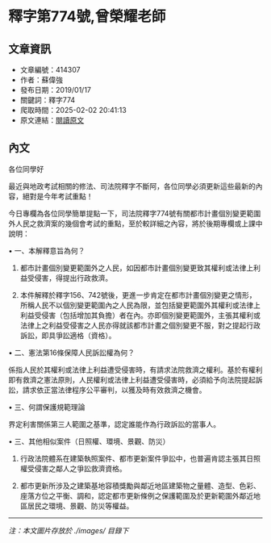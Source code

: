 # 釋字第774號,曾榮耀老師

## 文章資訊
- 文章編號：414307
- 作者：蘇偉強
- 發布日期：2019/01/17
- 關鍵詞：釋字774
- 爬取時間：2025-02-02 20:41:13
- 原文連結：[閱讀原文](https://real-estate.get.com.tw/Columns/detail.aspx?no=414307)

## 內文
各位同學好

最近與地政考試相關的修法、司法院釋字不斷阿，各位同學必須更新這些最新的內容，絕對是今年考試重點！

今日專欄為各位同學簡單提點一下，司法院釋字774號有關都市計畫個別變更範圍外人民之救濟案的幾個會考試的重點，至於較詳細之內容，將於後期專欄或上課中說明：

• 一、本解釋意旨為何？

1. 都市計畫個別變更範圍外之人民，如因都市計畫個別變更致其權利或法律上利益受侵害，得提出行政救濟。

2. 本件解釋於釋字156、742號後，更進一步肯定在都市計畫個別變更之情形，所稱人民不以個別變更範圍內之人民為限，並包括變更範圍外其權利或法律上利益受侵害（包括增加其負擔）者在內。亦即個別變更範圍外，主張其權利或法律上之利益受侵害之人民亦得就該都市計畫之個別變更不服，對之提起行政訴訟，即具爭訟適格（資格）。

• 二、憲法第16條保障人民訴訟權為何？

係指人民於其權利或法律上利益遭受侵害時，有請求法院救濟之權利。基於有權利即有救濟之憲法原則，人民權利或法律上利益遭受侵害時，必須給予向法院提起訴訟，請求依正當法律程序公平審判，以獲及時有效救濟之機會。

• 三、何謂保護規範理論

界定利害關係第三人範圍之基準，認定誰能作為行政訴訟的當事人。

• 三、其他相似案件（日照權、環境、景觀、防災）

1. 行政法院體系在建築執照案件、都市更新案件爭訟中，也普遍肯認主張其日照權受侵害之鄰人之爭訟救濟資格。

2. 都市更新所涉及之建築基地容積獎勵與鄰近地區建築物之量體、造型、色彩、座落方位之平衡、調和，認定都市更新條例之保護範圍及於更新範圍外鄰近地區居民之環境、景觀、防災等權益。
---
*注：本文圖片存放於 ./images/ 目錄下*
